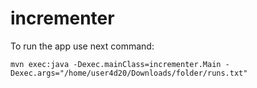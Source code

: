# incrementer
To run the app use next command:
```
mvn exec:java -Dexec.mainClass=incrementer.Main -Dexec.args="/home/user4d20/Downloads/folder/runs.txt"
```

